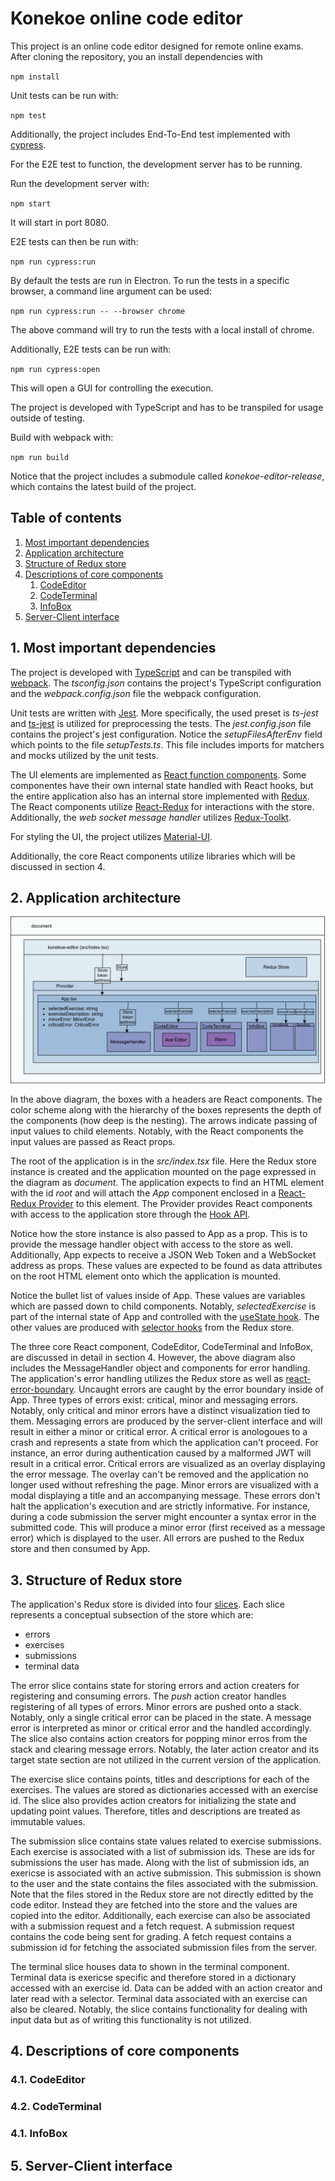 # Konekoe online code editor

This project is an online code editor designed for remote online exams. After cloning the repository, you an install dependencies with

``npm install``

Unit tests can be run with:

``npm test``

Additionally, the project includes End-To-End test implemented with [cypress](https://www.cypress.io).

For the E2E test to function, the development server has to be running.

Run the development server with:

``npm start``

It will start in port 8080.

E2E tests can then be run with:

``npm run cypress:run``

By default the tests are run in Electron. To run the tests in a specific browser, a command line argument can be used:

``npm run cypress:run -- --browser chrome``

The above command will try to run the tests with a local install of chrome.

Additionally, E2E tests can be run with:

``npm run cypress:open``

This will open a GUI for controlling the execution.

The project is developed with TypeScript and has to be transpiled for usage outside of testing.

Build with webpack with:

``npm run build``

Notice that the project includes a submodule called *konekoe-editor-release*, which contains the latest build of the project.

## Table of contents
1. [Most important dependencies](#1-most-important-dependencies)
2. [Application architecture](#2-application-architecture)
3. [Structure of Redux store](#3-structure-of-redux-store)
4. [Descriptions of core components](#4-descriptions-of-core-components)
    1. [CodeEditor](#4-1-codeeditor)
    2. [CodeTerminal](#4-2-codeterminal)
    3. [InfoBox](#4-4-infobox)
5. [Server-Client interface](#5-server-client-interface)

## 1. Most important dependencies

The project is developed with [TypeScript](https://www.typescriptlang.org) and can be transpiled with [webpack](https://webpack.js.org). The *tsconfig.json* contains the project's TypeScript configuration and the *webpack.config.json* file the webpack configuration.

Unit tests are written with [Jest](https://jestjs.io). More specifically, the used preset is *ts-jest* and [ts-jest](https://www.npmjs.com/package/ts-jest) is utilized for preprocessing the tests. The *jest.config.json* file contains the project's jest configuration. Notice the *setupFilesAfterEnv* field which points to the file *setupTests.ts*. This file includes imports for
matchers and mocks utilized by the unit tests.

The UI elements are implemented as [React function components](https://reactjs.org/docs/getting-started.html). Some componentes have their own internal state handled with React hooks, but the entire application also has an internal store implemented with [Redux](https://redux.js.org). The React components utilize [React-Redux](https://react-redux.js.org) for interactions with the store. Additionally, the *web socket message handler* utilizes [Redux-Toolkt](https://redux-toolkit.js.org/usage/usage-with-typescript/).

For styling the UI, the project utilizes [Material-UI](https://material-ui.com).

Additionally, the core React components utilize libraries which will be discussed in section 4.

## 2. Application architecture 

![Diagram of application architecture](docs/img/architecture.png)

In the above diagram, the boxes with a headers are React components. The color scheme along with the hierarchy of the boxes represents the depth of the components (how deep is the nesting). The arrows indicate passing of input values to child elements. Notably, with the React components the input values are passed as React props. 

The root of the application is in the *src/index.tsx* file. Here the Redux store instance is created and the application mounted on the page expressed in the diagram as *document*. The application expects to find an HTML element with the id *root* and will attach the *App* component enclosed in a [React-Redux Provider](https://react-redux.js.org/api/provider) to this element. The Provider provides React components with access to the application store through the [Hook API](https://react-redux.js.org/api/hooks).

Notice how the store instance is also passed to App as a prop. This is to provide the message handler object with access to the store as well. Additionally, App expects to receive a JSON Web Token and a WebSocket address as props. These values are expected to be found as data attributes on the root HTML element onto which the application is mounted.

Notice the bullet list of values inside of App. These values are variables which are passed down to child components. Notably, *selectedExercise* is part of the internal state of App and controlled with the [useState hook](https://reactjs.org/docs/hooks-state.html). The other values are produced with [selector hooks](https://react-redux.js.org/api/hooks#useselector) from the Redux store. 

The three core React component, CodeEditor, CodeTerminal and InfoBox, are discussed in detail in section 4. However, the above diagram also includes the MessageHandler object and components for error handling. The application's error handling utilizes the Redux store as well as [react-error-boundary](https://github.com/bvaughn/react-error-boundary#:~:text=%20react-error-boundary%20%201%20The%20problem.%20React%20v16,error.%20This%20will...%206%20LICENSE.%20%20More%20). Uncaught errors are caught by the error boundary inside of App. Three types of errors exist: critical, minor and messaging errors. Notably, only critical and minor errors have a distinct visualization tied to them. Messaging errors are produced by the server-client interface and will result in either a minor or critical error. A critical error is anologoues to a crash and represents a state from which the application can't proceed. For instance, an error during authentication caused by a malformed JWT will result in a critical error. Critical errors are visualized as an overlay displaying the error message. The overlay can't be removed and the application no longer used without refreshing the page. Minor errors are visualized with a modal displaying a title and an accompanying message. These errors don't halt the application's execution and are strictly informative. For instance, during a code submission the server might encounter a syntax error in the submitted code. This will produce a minor error (first received as a message error) which is displayed to the user. All errors are pushed to the Redux store and then consumed by App.


## 3. Structure of Redux store

The application's Redux store is divided into four [slices](https://redux-toolkit.js.org/api/createslice/). Each slice represents a conceptual subsection of the store which are:

* errors
* exercises
* submissions
* terminal data

The error slice contains state for storing errors and action creaters for registering and consuming errors. The *push* action creator handles registering of all types of errors. Minor errors are pushed onto a stack. Notably, only a single critical error can be placed in the state. A message error is interpreted as minor or critical error and the handled accordingly. The slice also contains action creators for popping minor erros from the stack and clearing message errors. Notably, the later action creator and its target state section are not utilized in the current version of the application.

The exercise slice contains points, titles and descriptions for each of the exercises. The values are stored as dictionaries accessed with an exercise id. The slice also provides action creators for initializing the state and updating point values. Therefore, titles and descriptions are treated as immutable values.

The submission slice contains state values related to exercise submissions. Each exercise is associated with a list of submission ids. These are ids for submissions the user has made. Along with the list of submission ids, an exericse is associated with an active submission. This submission is shown to the user and the state contains the files associated with the submission. Note that the files stored in the Redux store are not directly editted by the code editor. Instead they are fetched into the store and the values are copied into the editor. Additionally, each exercise can also be associated with a submission request and a fetch request. A submission request contains the code being sent for grading. A fetch request contains a submission id for fetching the associated submission files from the server.

The terminal slice houses data to shown in the terminal component. Terminal data is exericse specific and therefore stored in a dictionary accessed with an exercise id. Data can be added with an action creator and later read with a selector. Terminal data associated with an exercise can also be cleared. Notably, the slice contains functionality for dealing with input data but as of writing this functionality is not utilized.

## 4. Descriptions of core components

### 4.1. CodeEditor
### 4.2. CodeTerminal
### 4.1. InfoBox

## 5. Server-Client interface